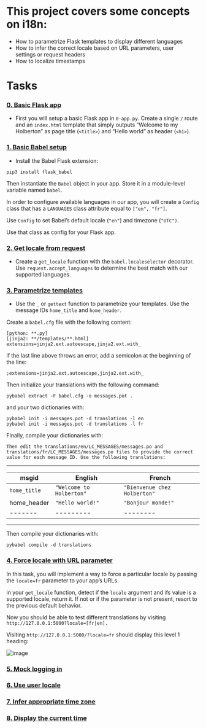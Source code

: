 # This project covers some concepts on i18n:
- How to parametrize Flask templates to display different languages
- How to infer the correct locale based on URL parameters, user   
    settings or request headers
- How to localize timestamps


# Tasks

### [0. Basic Flask app](./0-app.py)
* First you will setup a basic Flask app in `0-app.py`. Create a single `/` route and an `index.html` template that simply outputs “Welcome to my Holberton” as page title (`<title>`) and “Hello world” as header (`<h1>`).

### [1. Basic Babel setup](./1-app.py)
* Install the Babel Flask extension:
```
pip3 install flask_babel
```
Then instantiate the `Babel` object in your app. Store it in a module-level variable named `babel`.

In order to configure available languages in our app, you will create a `Config` class that has a `LANGUAGES` class attribute equal to `["en", "fr"]`.

Use `Config` to set Babel’s default locale (`"en"`) and timezone (`"UTC")`.

Use that class as config for your Flask app.

### [2. Get locale from request](./2-app.py)
* Create a `get_locale` function with the `babel.localeselector` decorator. Use `request.accept_languages` to determine the best match with our supported languages.

### [3. Parametrize templates](./3-app.py)
* Use the `_` or `gettext` function to parametrize your templates. Use the message IDs `home_title` and `home_header`.

Create a `babel.cfg` file with the following content:
```
[python: **.py]
[jinja2: **/templates/**.html]
extensions=jinja2.ext.autoescape,jinja2.ext.with_
```

if the last line above throws an error, add a semicolon at the beginning of the line:
```
;extensions=jinja2.ext.autoescape,jinja2.ext.with_
```
Then initialize your translations with the following command:
```
pybabel extract -F babel.cfg -o messages.pot .
```
and your two dictionaries with:
```
pybabel init -i messages.pot -d translations -l en
pybabel init -i messages.pot -d translations -l fr
```
Finally, compile your dictionaries with:
```
Then edit the translations/en/LC_MESSAGES/messages.po and translations/fr/LC_MESSAGES/messages.po files to provide the correct value for each message ID. Use the following translations:
```
___________________________
| msgid | English | French |
|-------|---------|--------|
| `home_title` | `"Welcome to Holberton"` | `"Bienvenue chez Holberton"` |
| home_header | `"Hello world!"` | `"Bonjour monde!"` |
|-------|---------|--------|
___________________________

Then compile your dictionaries with:
```
pybabel compile -d translations
```

### [4. Force locale with URL parameter](./4-app.py)
In this task, you will implement a way to force a particular locale by passing the `locale=fr` parameter to your app’s URLs.

in your `get_locale` function, detect if the `locale` argument and ifs value is a supported locale, return it. If not or if the parameter is not present, resort to the previous default behavior.

Now you should be able to test different translations by visiting `http://127.0.0.1:5000?locale=[fr|en].`

Visiting `http://127.0.0.1:5000/?locale=fr` should display this level 1 heading:

![image](https://user-images.githubusercontent.com/6486822/132944421-3b0b8b9a-0b0a-4b0a-9b0a-3b0b9a0b0a0b.png)

### [5. Mock logging in](./5-app.py)

### [6. Use user locale](./6-app.py)

### [7. Infer appropriate time zone](./7-app.py)

### [8. Display the current time](./app.py)